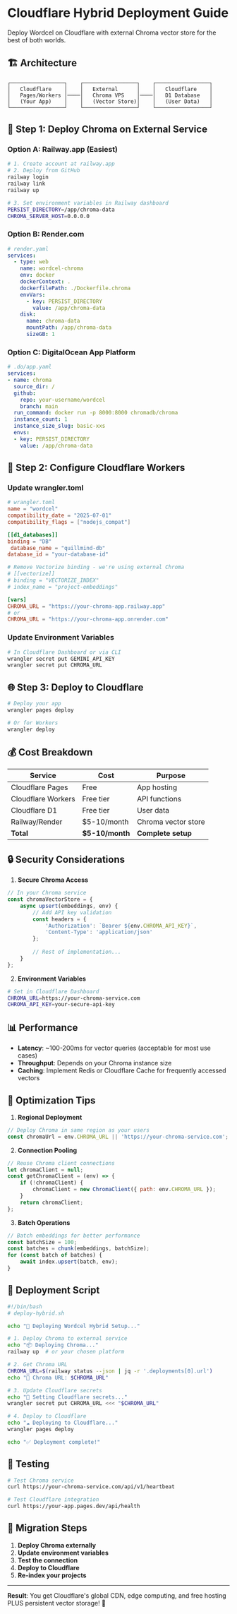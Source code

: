 # Cloudflare Hybrid Deployment Guide

Deploy Wordcel on Cloudflare with external Chroma vector store for the best of both worlds.

## 🏗️ Architecture

```
┌─────────────────┐    ┌─────────────────┐    ┌─────────────────┐
│   Cloudflare    │    │   External      │    │   Cloudflare    │
│   Pages/Workers │────│   Chroma VPS    │────│   D1 Database   │
│   (Your App)    │    │   (Vector Store)│    │   (User Data)   │
└─────────────────┘    └─────────────────┘    └─────────────────┘
```

## 🚀 **Step 1: Deploy Chroma on External Service**

### Option A: Railway.app (Easiest)
```bash
# 1. Create account at railway.app
# 2. Deploy from GitHub
railway login
railway link
railway up

# 3. Set environment variables in Railway dashboard
PERSIST_DIRECTORY=/app/chroma-data
CHROMA_SERVER_HOST=0.0.0.0
```

### Option B: Render.com
```yaml
# render.yaml
services:
  - type: web
    name: wordcel-chroma
    env: docker
    dockerContext: .
    dockerfilePath: ./Dockerfile.chroma
    envVars:
      - key: PERSIST_DIRECTORY
        value: /app/chroma-data
    disk:
      name: chroma-data
      mountPath: /app/chroma-data
      sizeGB: 1
```

### Option C: DigitalOcean App Platform
```yaml
# .do/app.yaml
services:
- name: chroma
  source_dir: /
  github:
    repo: your-username/wordcel
    branch: main
  run_command: docker run -p 8000:8000 chromadb/chroma
  instance_count: 1
  instance_size_slug: basic-xxs
  envs:
  - key: PERSIST_DIRECTORY
    value: /app/chroma-data
```

## 🔧 **Step 2: Configure Cloudflare Workers**

### Update wrangler.toml
```toml
# wrangler.toml
name = "wordcel"
compatibility_date = "2025-07-01"
compatibility_flags = ["nodejs_compat"]

[[d1_databases]]
binding = "DB"
 database_name = "quillmind-db"
database_id = "your-database-id"

# Remove Vectorize binding - we're using external Chroma
# [[vectorize]]
# binding = "VECTORIZE_INDEX"
# index_name = "project-embeddings"

[vars]
CHROMA_URL = "https://your-chroma-app.railway.app"
# or
CHROMA_URL = "https://your-chroma-app.onrender.com"
```

### Update Environment Variables
```bash
# In Cloudflare Dashboard or via CLI
wrangler secret put GEMINI_API_KEY
wrangler secret put CHROMA_URL
```

## 🌐 **Step 3: Deploy to Cloudflare**

```bash
# Deploy your app
wrangler pages deploy

# Or for Workers
wrangler deploy
```

## 💰 **Cost Breakdown**

| Service | Cost | Purpose |
|---------|------|---------|
| Cloudflare Pages | Free | App hosting |
| Cloudflare Workers | Free tier | API functions |
| Cloudflare D1 | Free tier | User data |
| Railway/Render | $5-10/month | Chroma vector store |
| **Total** | **$5-10/month** | **Complete setup** |

## 🔒 **Security Considerations**

1. **Secure Chroma Access**
```javascript
// In your Chroma service
const chromaVectorStore = {
    async upsert(embeddings, env) {
        // Add API key validation
        const headers = {
            'Authorization': `Bearer ${env.CHROMA_API_KEY}`,
            'Content-Type': 'application/json'
        };
        
        // Rest of implementation...
    }
};
```

2. **Environment Variables**
```bash
# Set in Cloudflare Dashboard
CHROMA_URL=https://your-chroma-service.com
CHROMA_API_KEY=your-secure-api-key
```

## 📊 **Performance**

- **Latency**: ~100-200ms for vector queries (acceptable for most use cases)
- **Throughput**: Depends on your Chroma instance size
- **Caching**: Implement Redis or Cloudflare Cache for frequently accessed vectors

## 🔧 **Optimization Tips**

1. **Regional Deployment**
```javascript
// Deploy Chroma in same region as your users
const chromaUrl = env.CHROMA_URL || 'https://your-chroma-service.com';
```

2. **Connection Pooling**
```javascript
// Reuse Chroma client connections
let chromaClient = null;
const getChromaClient = (env) => {
    if (!chromaClient) {
        chromaClient = new ChromaClient({ path: env.CHROMA_URL });
    }
    return chromaClient;
};
```

3. **Batch Operations**
```javascript
// Batch embeddings for better performance
const batchSize = 100;
const batches = chunk(embeddings, batchSize);
for (const batch of batches) {
    await index.upsert(batch, env);
}
```

## 🚀 **Deployment Script**

```bash
#!/bin/bash
# deploy-hybrid.sh

echo "🚀 Deploying Wordcel Hybrid Setup..."

# 1. Deploy Chroma to external service
echo "📦 Deploying Chroma..."
railway up  # or your chosen platform

# 2. Get Chroma URL
CHROMA_URL=$(railway status --json | jq -r '.deployments[0].url')
echo "🔗 Chroma URL: $CHROMA_URL"

# 3. Update Cloudflare secrets
echo "🔐 Setting Cloudflare secrets..."
wrangler secret put CHROMA_URL <<< "$CHROMA_URL"

# 4. Deploy to Cloudflare
echo "☁️ Deploying to Cloudflare..."
wrangler pages deploy

echo "✅ Deployment complete!"
```

## 🧪 **Testing**

```bash
# Test Chroma service
curl https://your-chroma-service.com/api/v1/heartbeat

# Test Cloudflare integration
curl https://your-app.pages.dev/api/health
```

## 🔄 **Migration Steps**

1. **Deploy Chroma externally**
2. **Update environment variables**
3. **Test the connection**
4. **Deploy to Cloudflare**
5. **Re-index your projects**

---

**Result**: You get Cloudflare's global CDN, edge computing, and free hosting PLUS persistent vector storage! 🎉 